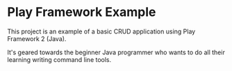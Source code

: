 # Play Framework Example

This project is an example of a basic CRUD application using Play Framework 2 (Java).

It's geared towards the beginner Java programmer who wants to do all their learning
writing command line tools.
